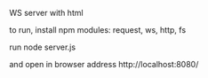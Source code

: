 WS server with html

to run, install npm modules:
request, ws, http, fs

run node server.js

and open in browser address http://localhost:8080/
